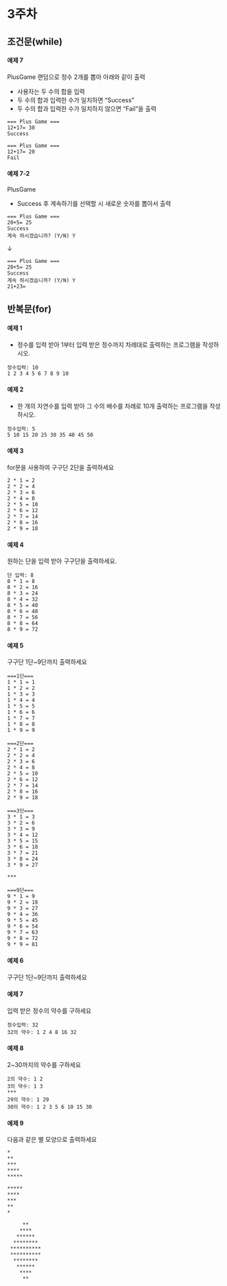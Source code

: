 # 3주차
## 조건문(while)

#### 예제 7
PlusGame
랜덤으로 정수 2개를 뽑아 아래와 같이 출력
- 사용자는 두 수의 합을 입력
- 두 수의 합과 입력한 수가 일치하면 “Success”
- 두 수의 합과 입력한 수가 일치하지 않으면 “Fail”을 출력
```
=== Plus Game ===
12+17= 30
Success
```
```
=== Plus Game ===
12+17= 20
Fail
```
#### 예제 7-2
PlusGame
- Success 후 계속하기를 선택할 시 새로운 숫자를 뽑아서 출력
```
=== Plus Game ===
20+5= 25
Success
계속 하시겠습니까? (Y/N) Y
```
&downarrow;
```
=== Plus Game ===
20+5= 25
Success
계속 하시겠습니까? (Y/N) Y
21+23=
```

## 반복문(for)
#### 예제 1
* 정수를 입력 받아 1부터 입력 받은 정수까지 차례대로 출력하는 프로그램을
작성하시오.
```
정수입력: 10
1 2 3 4 5 6 7 8 9 10
```

#### 예제 2
* 한 개의 자연수를 입력 받아 그 수의 배수를 차례로 10개 출력하는 프로그램을 작성하시오.
```
정수입력: 5
5 10 15 20 25 30 35 40 45 50
```

#### 예제 3
for문을 사용하여 구구단 2단을 출력하세요
```
2 * 1 = 2
2 * 2 = 4
2 * 3 = 6
2 * 4 = 8
2 * 5 = 10
2 * 6 = 12
2 * 7 = 14
2 * 8 = 16
2 * 9 = 18
```

#### 예제 4
원하는 단을 입력 받아 구구단을 출력하세요.
```
단 입력: 8
8 * 1 = 8
8 * 2 = 16
8 * 3 = 24
8 * 4 = 32
8 * 5 = 40
8 * 6 = 48
8 * 7 = 56
8 * 8 = 64
8 * 9 = 72
```

#### 예제 5
구구단 1단~9단까지 출력하세요
```
===1단===
1 * 1 = 1
1 * 2 = 2
1 * 3 = 3
1 * 4 = 4
1 * 5 = 5
1 * 6 = 6
1 * 7 = 7
1 * 8 = 8
1 * 9 = 9

===2단===
2 * 1 = 2
2 * 2 = 4
2 * 3 = 6
2 * 4 = 8
2 * 5 = 10
2 * 6 = 12
2 * 7 = 14
2 * 8 = 16
2 * 9 = 18

===3단===
3 * 1 = 3
3 * 2 = 6
3 * 3 = 9
3 * 4 = 12
3 * 5 = 15
3 * 6 = 18
3 * 7 = 21
3 * 8 = 24
3 * 9 = 27

***

===9단===
9 * 1 = 9
9 * 2 = 18
9 * 3 = 27
9 * 4 = 36
9 * 5 = 45
9 * 6 = 54
9 * 7 = 63
9 * 8 = 72
9 * 9 = 81
```

#### 예제 6
구구단 1단~9단까지 출력하세요

#### 예제 7
입력 받은 정수의 약수를 구하세요
```
정수입력: 32
32의 약수: 1 2 4 8 16 32
```

#### 예제 8
2~30까지의 약수를 구하세요
```
2의 약수: 1 2
3의 약수: 1 3
***
29의 약수: 1 29
30의 약수: 1 2 3 5 6 10 15 30

```

#### 예제 9

다음과 같은 별 모양으로 출력하세요
```
*
**
***
****
*****
```
```
*****
****
***
**
*
```

```
     **
    ****
   ******
  ********
 **********
 **********
  ********
   ******
    ****
     **
```
